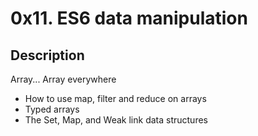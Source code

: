 # 0x11. ES6 data manipulation

## Description

Array... Array everywhere

- How to use map, filter and reduce on arrays
- Typed arrays
- The Set, Map, and Weak link data structures